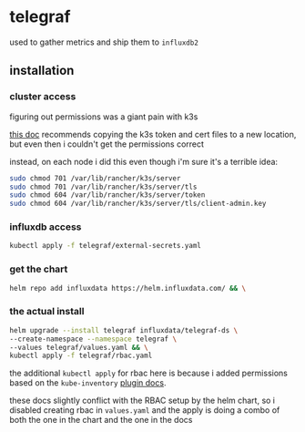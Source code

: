 # telegraf

used to gather metrics and ship them to `influxdb2`

## installation


### cluster access

figuring out permissions was a giant pain with k3s

[this doc](https://github.com/influxdata/telegraf/blob/master/plugins/inputs/kube_inventory/README.md#quickstart-in-k3s) recommends copying the k3s token and cert files to a new location, but even then i couldn't get the permissions correct

instead, on each node i did this even though i'm sure it's a terrible idea:

```bash
sudo chmod 701 /var/lib/rancher/k3s/server
sudo chmod 701 /var/lib/rancher/k3s/server/tls
sudo chmod 604 /var/lib/rancher/k3s/server/token
sudo chmod 604 /var/lib/rancher/k3s/server/tls/client-admin.key
```

### influxdb access

```bash
kubectl apply -f telegraf/external-secrets.yaml
```

### get the chart

```bash
helm repo add influxdata https://helm.influxdata.com/ && \
```

### the actual install

```bash
helm upgrade --install telegraf influxdata/telegraf-ds \
--create-namespace --namespace telegraf \
--values telegraf/values.yaml && \
kubectl apply -f telegraf/rbac.yaml
```

the additional `kubectl apply` for rbac here is because i added permissions based on the `kube-inventory` [plugin docs](https://github.com/influxdata/telegraf/tree/master/plugins/inputs/kube_inventory#kubernetes-permissions).

these docs slightly conflict with the RBAC setup by the helm chart, so i disabled creating rbac in `values.yaml` and the apply is doing a combo of both the one in the chart and the one in the docs

